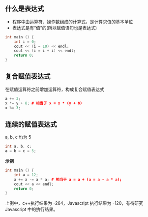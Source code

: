 ## 什么是表达式

- 程序中由运算符、操作数组成的计算式，是计算求值的基本单位
- 表达式是有“值”的(所以赋值语句也是表达式)

```c++
int main () {
    int i = 0;
    cout << (i = 10) << endl;
    cout << (i = i + i) << endl;
    return 0;
}
```

## 复合赋值表达式

在赋值运算符之前增加运算符，构成复合赋值表达式

```c++
a += 3;
x *= y + 8; # 相当于 x = x * (y + 8)
x %= 3;
```

## 连续的赋值表达式

a, b, c 均为 5

```c++
int a, b, c;
a = b = c = 5;
```

**示例**

```c++
int main () {
    int a = 12;
    a += a -= a * a; # 相当于 a = a + (a = a - a * a);
    cout << a << endl;
    return 0;
}
```

上例中，c++执行结果为 -264，Javascript 执行结果为 -120，有待研究 Javascript 中的执行结果。
